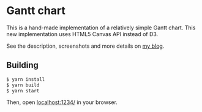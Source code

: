 # Gantt chart

This is a hand-made implementation of a relatively simple Gantt chart. This new implementation uses HTML5 Canvas API instead of D3.

See the description, screenshots and more details on [my blog](https://shybovycha.github.io/2021/03/04/gantt-chart-part3.html).

## Building

```bash
$ yarn install
$ yarn build
$ yarn start
```

Then, open [localhost:1234/](http://localhost:1234/) in your browser.
